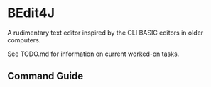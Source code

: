 # BEdit4J

A rudimentary text editor inspired by the CLI BASIC editors in older computers.

See TODO.md for information on current worked-on tasks.

## Command Guide
